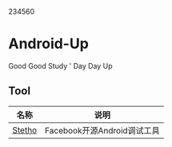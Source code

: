 234560
# Android-Up
Good Good Study ' Day Day Up

## Tool
|	名称	|	说明	|
|---------|---------|
[Stetho](./mystudy/WalkudApp)|Facebook开源Android调试工具